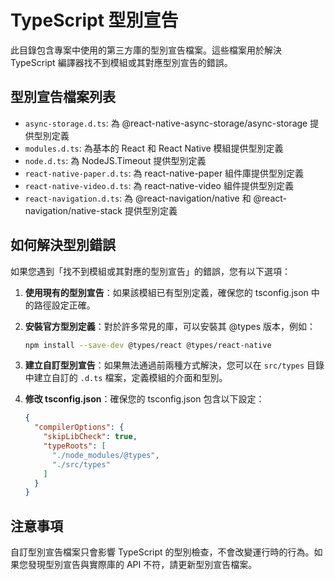 # TypeScript 型別宣告

此目錄包含專案中使用的第三方庫的型別宣告檔案。這些檔案用於解決 TypeScript 編譯器找不到模組或其對應型別宣告的錯誤。

## 型別宣告檔案列表

- `async-storage.d.ts`: 為 @react-native-async-storage/async-storage 提供型別定義
- `modules.d.ts`: 為基本的 React 和 React Native 模組提供型別定義
- `node.d.ts`: 為 NodeJS.Timeout 提供型別定義
- `react-native-paper.d.ts`: 為 react-native-paper 組件庫提供型別定義
- `react-native-video.d.ts`: 為 react-native-video 組件提供型別定義
- `react-navigation.d.ts`: 為 @react-navigation/native 和 @react-navigation/native-stack 提供型別定義

## 如何解決型別錯誤

如果您遇到「找不到模組或其對應的型別宣告」的錯誤，您有以下選項：

1. **使用現有的型別宣告**：如果該模組已有型別定義，確保您的 tsconfig.json 中的路徑設定正確。

2. **安裝官方型別定義**：對於許多常見的庫，可以安裝其 @types 版本，例如：
   ```bash
   npm install --save-dev @types/react @types/react-native
   ```

3. **建立自訂型別宣告**：如果無法通過前兩種方式解決，您可以在 `src/types` 目錄中建立自訂的 `.d.ts` 檔案，定義模組的介面和型別。

4. **修改 tsconfig.json**：確保您的 tsconfig.json 包含以下設定：
   ```json
   {
     "compilerOptions": {
       "skipLibCheck": true,
       "typeRoots": [
         "./node_modules/@types",
         "./src/types"
       ]
     }
   }
   ```

## 注意事項

自訂型別宣告檔案只會影響 TypeScript 的型別檢查，不會改變運行時的行為。如果您發現型別宣告與實際庫的 API 不符，請更新型別宣告檔案。 